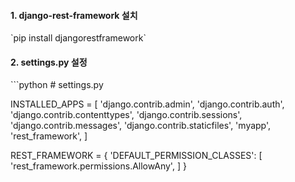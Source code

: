 <h4>1. django-rest-framework 설치</h4>
`pip install djangorestframework`
<br/>
<h4>2. settings.py 설정</h4>
```python
# settings.py

INSTALLED_APPS = [
    'django.contrib.admin',
    'django.contrib.auth',
    'django.contrib.contenttypes',
    'django.contrib.sessions',
    'django.contrib.messages',
    'django.contrib.staticfiles',
    'myapp',
    'rest_framework',
]

REST_FRAMEWORK = {
    'DEFAULT_PERMISSION_CLASSES': [
        'rest_framework.permissions.AllowAny',
    ]
}
```
